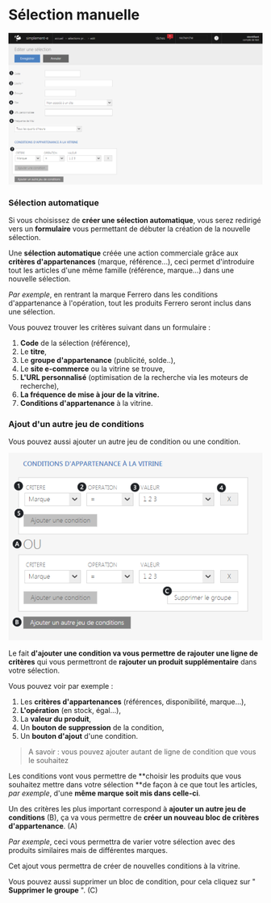 # Sélection manuelle

![edit-screenshotfionajoupilancom20150810144326](images/edit-screenshotfionajoupilancom20150810144326.png)

### Sélection automatique

Si vous choisissez de **créer une sélection automatique**, vous serez redirigé vers un **formulaire** vous permettant de débuter la création de la nouvelle sélection.

Une **sélection automatique** créée une action commerciale grâce aux **critères d'appartenances** (marque, référence...), ceci permet d'introduire tout les articles d'une même famille (référence, marque...) dans une nouvelle sélection.

_Par exemple_, en rentrant la marque Ferrero dans les conditions d'appartenance à l'opération, tout les produits Ferrero seront inclus dans une sélection.

Vous pouvez trouver les critères suivant dans un formulaire :

1.  **Code** de la sélection (référence),
2.  Le **titre**,
3.  Le **groupe d'appartenance** (publicité, solde..),
4.  Le **site e-commerce** ou la vitrine se trouve,
5.  **L'URL personnalisé** (optimisation de la recherche via les moteurs de recherche),
6.  **La fréquence de mise à jour de la vitrine.**
7.  **Conditions d'appartenance** à la vitrine.

### Ajout d'un autre jeu de conditions

 Vous pouvez aussi ajouter un autre jeu de condition ou une condition.

![edit-screenshotfionajoupilancom20150810144354](images/edit-screenshotfionajoupilancom20150810144354.png)

Le fait **d'ajouter une condition va vous permettre de rajouter une ligne de critères** qui vous permettront de **rajouter un produit supplémentaire** dans votre sélection.

Vous pouvez voir par exemple :

1.  Les **critères d'appartenances** (références, disponibilité, marque...),
2.  **L'opération** (en stock, égal...),
3.  La **valeur du produit**,
4.  Un **bouton de suppression** de la condition,
5.  Un **bouton d'ajout** d'une condition.

> A savoir : vous pouvez ajouter autant de ligne de condition que vous le souhaitez

Les conditions vont vous permettre de **choisir les produits que vous souhaitez mettre dans votre sélection **de façon à ce que tout les articles, _par exemple_, d'une **même marque soit mis dans celle-ci**.

Un des critères les plus important correspond à **ajouter un autre jeu de conditions** (B), ça va vous permettre de **créer un nouveau bloc de critères d'appartenance**. (A)

_Par exemple_, ceci vous permettra de varier votre sélection avec des produits similaires mais de différentes marques.

 Cet ajout vous permettra de créer de nouvelles conditions à la vitrine.

Vous pouvez aussi supprimer un bloc de condition, pour cela cliquez sur " **Supprimer le groupe** ". (C)